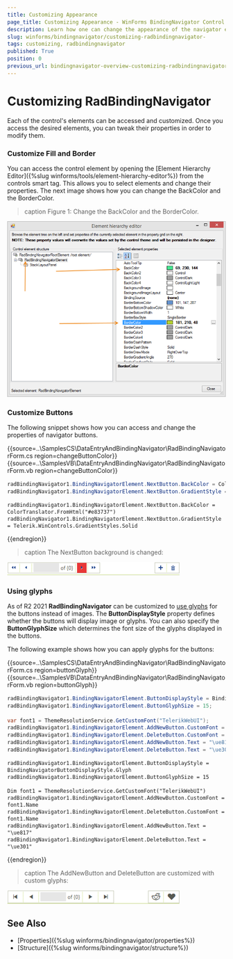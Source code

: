 ```yaml
---
title: Customizing Appearance
page_title: Customizing Appearance - WinForms BindingNavigator Control
description: Learn how one can change the appearance of the navigator elements.  
slug: winforms/bindingnavigator/customizing-radbindingnavigator-
tags: customizing, radbindingnavigator
published: True
position: 0
previous_url: bindingnavigator-overview-customizing-radbindingnavigator
---
```


# Customizing RadBindingNavigator 

Each of the control's elements can be accessed and customized. Once you access the desired elements, you can tweak their properties in order to modify them. 

### Customize Fill and Border

You can access the control element by opening the [Element Hierarchy Editor]({%slug winforms/tools/element-hierarchy-editor%}) from the controls smart tag. This allows you to select elements and change their properties. The next image shows how you can change the BackColor and the BorderColor.

>caption Figure 1: Change the BackColor and the BorderColor.

![bindingnavigator-overview-customizing-radbindingnavigator 001](images/bindingnavigator-overview-customizing-radbindingnavigator001.png)

### Customize Buttons

The following snippet shows how you can access and change the properties of navigator buttons.

{{source=..\SamplesCS\DataEntryAndBindingNavigator\RadBindingNavigatorForm.cs region=changeButtonColor}} 
{{source=..\SamplesVB\DataEntryAndBindingNavigator\RadBindingNavigatorForm.vb region=changeButtonColor}}
````C#
radBindingNavigator1.BindingNavigatorElement.NextButton.BackColor = ColorTranslator.FromHtml("#e83737");
radBindingNavigator1.BindingNavigatorElement.NextButton.GradientStyle = Telerik.WinControls.GradientStyles.Solid;

````
````VB.NET
radBindingNavigator1.BindingNavigatorElement.NextButton.BackColor = ColorTranslator.FromHtml("#e83737")
radBindingNavigator1.BindingNavigatorElement.NextButton.GradientStyle = Telerik.WinControls.GradientStyles.Solid

````

{{endregion}} 

>caption The NextButton background is changed:

![bindingnavigator-overview-customizing-radbindingnavigator 002](images/bindingnavigator-overview-customizing-radbindingnavigator002.png)


### Using glyphs

As of R2 2021 **RadBindingNavigator** can be customized to [use glyphs](https://docs.telerik.com/devtools/winforms/telerik-presentation-framework/glyphs) for the buttons instead of images. The **ButtonDisplayStyle** property defines whether the buttons will display image or glyphs. You can also specify the **ButtonGlyphSize** which determines the font size of the glyphs displayed in the buttons.

The following example shows how you can apply glyphs for the buttons:

{{source=..\SamplesCS\DataEntryAndBindingNavigator\RadBindingNavigatorForm.cs region=buttonGlyph}} 
{{source=..\SamplesVB\DataEntryAndBindingNavigator\RadBindingNavigatorForm.vb region=buttonGlyph}}
````C#
radBindingNavigator1.BindingNavigatorElement.ButtonDisplayStyle = BindingNavigatorButtonDisplayStyle.Glyph;
radBindingNavigator1.BindingNavigatorElement.ButtonGlyphSize = 15;

var font1 = ThemeResolutionService.GetCustomFont("TelerikWebUI");
radBindingNavigator1.BindingNavigatorElement.AddNewButton.CustomFont = font1.Name;
radBindingNavigator1.BindingNavigatorElement.DeleteButton.CustomFont = font1.Name;
radBindingNavigator1.BindingNavigatorElement.AddNewButton.Text = "\ue817";
radBindingNavigator1.BindingNavigatorElement.DeleteButton.Text = "\ue301";

````
````VB.NET
radBindingNavigator1.BindingNavigatorElement.ButtonDisplayStyle = BindingNavigatorButtonDisplayStyle.Glyph
radBindingNavigator1.BindingNavigatorElement.ButtonGlyphSize = 15

Dim font1 = ThemeResolutionService.GetCustomFont("TelerikWebUI")
radBindingNavigator1.BindingNavigatorElement.AddNewButton.CustomFont = font1.Name
radBindingNavigator1.BindingNavigatorElement.DeleteButton.CustomFont = font1.Name
radBindingNavigator1.BindingNavigatorElement.AddNewButton.Text = "\ue817"
radBindingNavigator1.BindingNavigatorElement.DeleteButton.Text = "\ue301"

````

{{endregion}} 

>caption The AddNewButton and DeleteButton are customized with custom glyphs:

![bindingnavigator-overview-customizing-radbindingnavigator 003](images/bindingnavigator-overview-customizing-radbindingnavigator003.png)

## See Also

 * [Properties]({%slug winforms/bindingnavigator/properties%})
 * [Structure]({%slug winforms/bindingnavigator/structure%})
